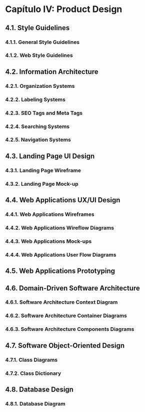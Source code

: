 # Capítulo IV: Product Design

## 4.1. Style Guidelines 

### 4.1.1. General Style Guidelines  

### 4.1.2. Web Style Guidelines  

## 4.2. Information Architecture  

### 4.2.1. Organization Systems  

### 4.2.2. Labeling Systems  

### 4.2.3. SEO Tags and Meta Tags  

### 4.2.4. Searching Systems  

### 4.2.5. Navigation Systems  

## 4.3. Landing Page UI Design  

### 4.3.1. Landing Page Wireframe  

### 4.3.2. Landing Page Mock-up  

## 4.4. Web Applications UX/UI Design  

### 4.4.1. Web Applications Wireframes  

### 4.4.2. Web Applications Wireflow Diagrams  

### 4.4.3. Web Applications Mock-ups  

### 4.4.4. Web Applications User Flow Diagrams  

## 4.5. Web Applications Prototyping  

## 4.6. Domain-Driven Software Architecture  

### 4.6.1. Software Architecture Context Diagram  

### 4.6.2. Software Architecture Container Diagrams  

### 4.6.3. Software Architecture Components Diagrams  

## 4.7. Software Object-Oriented Design  

### 4.7.1. Class Diagrams  

### 4.7.2. Class Dictionary  

## 4.8. Database Design  

### 4.8.1. Database Diagram  

